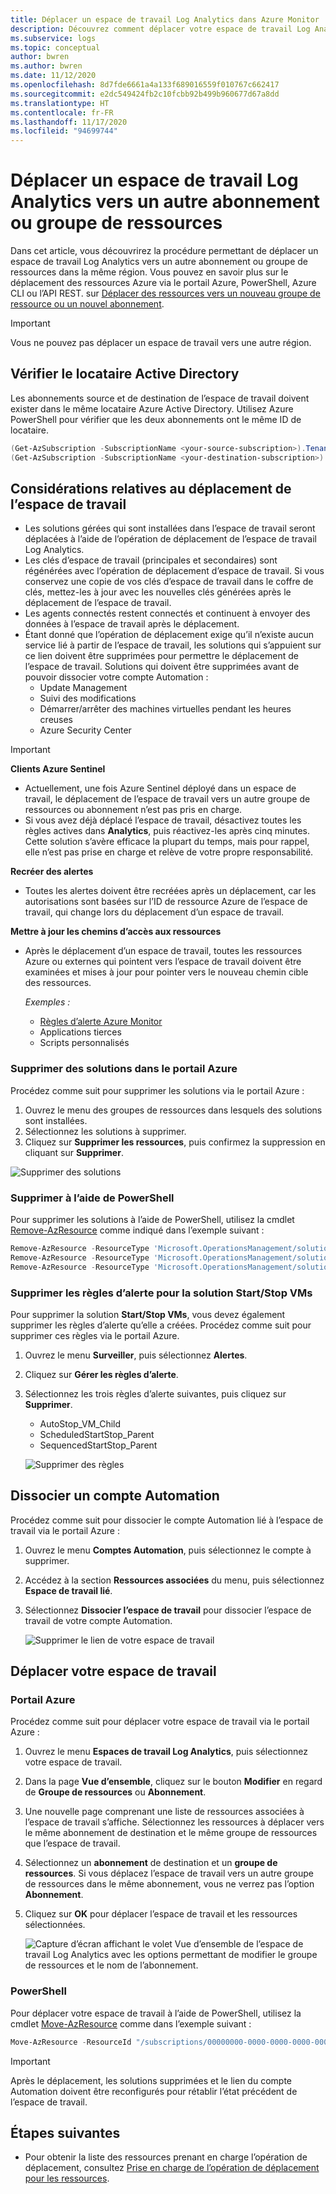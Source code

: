 ```yaml
---
title: Déplacer un espace de travail Log Analytics dans Azure Monitor | Microsoft Docs
description: Découvrez comment déplacer votre espace de travail Log Analytics vers un autre abonnement ou groupe de ressources.
ms.subservice: logs
ms.topic: conceptual
author: bwren
ms.author: bwren
ms.date: 11/12/2020
ms.openlocfilehash: 8d7fde6661a4a133f689016559f010767c662417
ms.sourcegitcommit: e2dc549424fb2c10fcbb92b499b960677d67a8dd
ms.translationtype: HT
ms.contentlocale: fr-FR
ms.lasthandoff: 11/17/2020
ms.locfileid: "94699744"
---
```

# <a name="move-a-log-analytics-workspace-to-different-subscription-or-resource-group"></a>Déplacer un espace de travail Log Analytics vers un autre abonnement ou groupe de ressources

Dans cet article, vous découvrirez la procédure permettant de déplacer un espace de travail Log Analytics vers un autre abonnement ou groupe de ressources dans la même région. Vous pouvez en savoir plus sur le déplacement des ressources Azure via le portail Azure, PowerShell, Azure CLI ou l’API REST. sur [Déplacer des ressources vers un nouveau groupe de ressource ou un nouvel abonnement](../../azure-resource-manager/management/move-resource-group-and-subscription.md). 

> [!IMPORTANT]
> Vous ne pouvez pas déplacer un espace de travail vers une autre région.

## <a name="verify-active-directory-tenant"></a>Vérifier le locataire Active Directory
Les abonnements source et de destination de l’espace de travail doivent exister dans le même locataire Azure Active Directory. Utilisez Azure PowerShell pour vérifier que les deux abonnements ont le même ID de locataire.

``` PowerShell
(Get-AzSubscription -SubscriptionName <your-source-subscription>).TenantId
(Get-AzSubscription -SubscriptionName <your-destination-subscription>).TenantId
```

## <a name="workspace-move-considerations"></a>Considérations relatives au déplacement de l’espace de travail
- Les solutions gérées qui sont installées dans l’espace de travail seront déplacées à l’aide de l’opération de déplacement de l’espace de travail Log Analytics. 
- Les clés d’espace de travail (principales et secondaires) sont régénérées avec l’opération de déplacement d’espace de travail. Si vous conservez une copie de vos clés d’espace de travail dans le coffre de clés, mettez-les à jour avec les nouvelles clés générées après le déplacement de l’espace de travail. 
- Les agents connectés restent connectés et continuent à envoyer des données à l’espace de travail après le déplacement. 
- Étant donné que l’opération de déplacement exige qu’il n’existe aucun service lié à partir de l’espace de travail, les solutions qui s’appuient sur ce lien doivent être supprimées pour permettre le déplacement de l’espace de travail. Solutions qui doivent être supprimées avant de pouvoir dissocier votre compte Automation :
  - Update Management
  - Suivi des modifications
  - Démarrer/arrêter des machines virtuelles pendant les heures creuses
  - Azure Security Center

>[!IMPORTANT]
> **Clients Azure Sentinel**
> - Actuellement, une fois Azure Sentinel déployé dans un espace de travail, le déplacement de l’espace de travail vers un autre groupe de ressources ou abonnement n’est pas pris en charge. 
> - Si vous avez déjà déplacé l’espace de travail, désactivez toutes les règles actives dans **Analytics**, puis réactivez-les après cinq minutes. Cette solution s’avère efficace la plupart du temps, mais pour rappel, elle n’est pas prise en charge et relève de votre propre responsabilité.
> 
> **Recréer des alertes**
> - Toutes les alertes doivent être recréées après un déplacement, car les autorisations sont basées sur l’ID de ressource Azure de l’espace de travail, qui change lors du déplacement d’un espace de travail.
>
> **Mettre à jour les chemins d’accès aux ressources**
> - Après le déplacement d’un espace de travail, toutes les ressources Azure ou externes qui pointent vers l’espace de travail doivent être examinées et mises à jour pour pointer vers le nouveau chemin cible des ressources.
> 
>   *Exemples :*
>   - [Règles d’alerte Azure Monitor](alerts-resource-move.md)
>   - Applications tierces
>   - Scripts personnalisés
>

### <a name="delete-solutions-in-azure-portal"></a>Supprimer des solutions dans le portail Azure
Procédez comme suit pour supprimer les solutions via le portail Azure :

1. Ouvrez le menu des groupes de ressources dans lesquels des solutions sont installées.
2. Sélectionnez les solutions à supprimer.
3. Cliquez sur **Supprimer les ressources**, puis confirmez la suppression en cliquant sur **Supprimer**.

![Supprimer des solutions](media/move-workspace/delete-solutions.png)

### <a name="delete-using-powershell"></a>Supprimer à l’aide de PowerShell

Pour supprimer les solutions à l’aide de PowerShell, utilisez la cmdlet [Remove-AzResource](/powershell/module/az.resources/remove-azresource?view=azps-2.8.0) comme indiqué dans l’exemple suivant :

``` PowerShell
Remove-AzResource -ResourceType 'Microsoft.OperationsManagement/solutions' -ResourceName "ChangeTracking(<workspace-name>)" -ResourceGroupName <resource-group-name>
Remove-AzResource -ResourceType 'Microsoft.OperationsManagement/solutions' -ResourceName "Updates(<workspace-name>)" -ResourceGroupName <resource-group-name>
Remove-AzResource -ResourceType 'Microsoft.OperationsManagement/solutions' -ResourceName "Start-Stop-VM(<workspace-name>)" -ResourceGroupName <resource-group-name>
```

### <a name="remove-alert-rules-for-startstop-vms-solution"></a>Supprimer les règles d’alerte pour la solution Start/Stop VMs
Pour supprimer la solution **Start/Stop VMs**, vous devez également supprimer les règles d’alerte qu’elle a créées. Procédez comme suit pour supprimer ces règles via le portail Azure.

1. Ouvrez le menu **Surveiller**, puis sélectionnez **Alertes**.
2. Cliquez sur **Gérer les règles d’alerte**.
3. Sélectionnez les trois règles d’alerte suivantes, puis cliquez sur **Supprimer**.

   - AutoStop_VM_Child
   - ScheduledStartStop_Parent
   - SequencedStartStop_Parent

    ![Supprimer des règles](media/move-workspace/delete-rules.png)

## <a name="unlink-automation-account"></a>Dissocier un compte Automation
Procédez comme suit pour dissocier le compte Automation lié à l’espace de travail via le portail Azure :

1. Ouvrez le menu **Comptes Automation**, puis sélectionnez le compte à supprimer.
2. Accédez à la section **Ressources associées** du menu, puis sélectionnez **Espace de travail lié**. 
3. Sélectionnez **Dissocier l’espace de travail** pour dissocier l’espace de travail de votre compte Automation.

    ![Supprimer le lien de votre espace de travail](media/move-workspace/unlink-workspace.png)

## <a name="move-your-workspace"></a>Déplacer votre espace de travail

### <a name="azure-portal"></a>Portail Azure
Procédez comme suit pour déplacer votre espace de travail via le portail Azure :

1. Ouvrez le menu **Espaces de travail Log Analytics**, puis sélectionnez votre espace de travail.
2. Dans la page **Vue d’ensemble**, cliquez sur le bouton **Modifier** en regard de **Groupe de ressources** ou **Abonnement**.
3. Une nouvelle page comprenant une liste de ressources associées à l’espace de travail s’affiche. Sélectionnez les ressources à déplacer vers le même abonnement de destination et le même groupe de ressources que l’espace de travail. 
4. Sélectionnez un **abonnement** de destination et un **groupe de ressources**. Si vous déplacez l’espace de travail vers un autre groupe de ressources dans le même abonnement, vous ne verrez pas l’option **Abonnement**.
5. Cliquez sur **OK** pour déplacer l’espace de travail et les ressources sélectionnées.

    ![Capture d’écran affichant le volet Vue d’ensemble de l’espace de travail Log Analytics avec les options permettant de modifier le groupe de ressources et le nom de l’abonnement.](media/move-workspace/portal.png)

### <a name="powershell"></a>PowerShell
Pour déplacer votre espace de travail à l’aide de PowerShell, utilisez la cmdlet [Move-AzResource](/powershell/module/AzureRM.Resources/Move-AzureRmResource) comme dans l’exemple suivant :

``` PowerShell
Move-AzResource -ResourceId "/subscriptions/00000000-0000-0000-0000-000000000000/resourceGroups/MyResourceGroup01/providers/Microsoft.OperationalInsights/workspaces/MyWorkspace" -DestinationSubscriptionId "00000000-0000-0000-0000-000000000000" -DestinationResourceGroupName "MyResourceGroup02"
```

> [!IMPORTANT]
> Après le déplacement, les solutions supprimées et le lien du compte Automation doivent être reconfigurés pour rétablir l’état précédent de l’espace de travail.


## <a name="next-steps"></a>Étapes suivantes
- Pour obtenir la liste des ressources prenant en charge l’opération de déplacement, consultez [Prise en charge de l’opération de déplacement pour les ressources](../../azure-resource-manager/management/move-support-resources.md).
